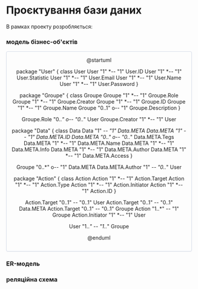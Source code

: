 # Проєктування бази даних

В рамках проекту розробляється: 
### модель бізнес-об'єктів ###


<center style="
    border-radius:4px;
    border: 1px solid #cfd7e6;
    box-shadow: 0 1px 3px 0 rgba(89,105,129,.05), 0 1px 1px 0 rgba(0,0,0,.025);
    padding: 1em;"
>
@startuml

package "User" {
class User
User "1" *-- "1" User.ID
User "1" *-- "1" User.Statistic
User "1" *-- "1" User.Email
User "1" *-- "1" User.Name
User "1" *-- "1" User.Password
}

package "Groupe" {
class Groupe
Groupe "1" *-- "1" Groupe.Role
Groupe "1" *-- "1" Groupe.Creator
Groupe "1" *-- "1" Groupe.ID
Groupe "1" *-- "1" Groupe.Name
Groupe "0..1" o-- "1" Groupe.Description
}

Groupe.Role "0..*" o-- "0..*" User
Groupe.Creator "1" *-- "1" User

package "Data" {
class Data
Data "1" *-- "1" Data.META
Data.META "1" *-- "1" Data.META.ID
Data.META "0..*" o-- "0..*" Data.META.Tegs
Data.META "1" *-- "1" Data.META.Name
Data.META "1" *-- "1" Data.META.Info
Data.META "1" *-- "1" Data.META.Author
Data.META "1" *-- "1" Data.META.Access
}

Groupe "0..*" o-- "1" Data.META
Data.META.Author "1" *-- "0..*" User

package "Action" {
class Action
Action "1" *-- "1" Action.Target
Action "1" *-- "1" Action.Type
Action "1" *-- "1" Action.Initiator
Action "1" *-- "1" Action.ID
}

Action.Target "0..1" -- "0..1" User
Action.Target "0..1" -- "0..1" Data.META
Action.Target "0..1" -- "0..1" Groupe
Action "1..*" -- "1" Groupe
Action.Initiator "1" *-- "1" User

User "1..*" -- "1..*" Groupe

@enduml
</center>

### ER-модель ###



### реляційна схема ###

